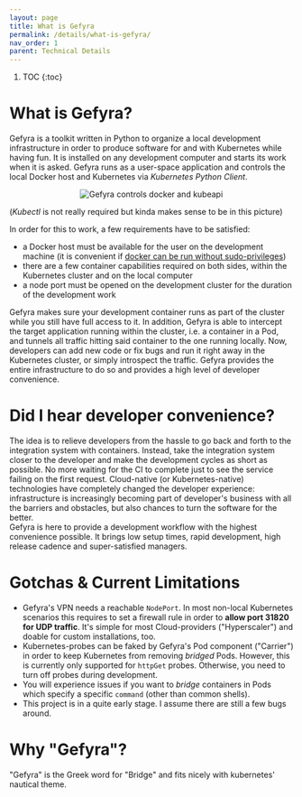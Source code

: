```yaml
---
layout: page
title: What is Gefyra
permalink: /details/what-is-gefyra/
nav_order: 1
parent: Technical Details
---
```


1. TOC
{:toc}

# What is Gefyra?
Gefyra is a toolkit written in Python to organize a local development infrastructure in order to produce software for and with 
Kubernetes while having fun. It is installed on any development computer and starts its work when it is asked. Gefyra runs
as a user-space application and controls the local Docker host and Kubernetes via _Kubernetes Python Client_. 

<p align="center">
  <img src="https://github.com/gefyrahq/gefyra/raw/main/docs/static/img/gefyra-intro.png" alt="Gefyra controls docker and kubeapi"/>
</p>

(_Kubectl_ is not really required but kinda makes sense to be in this picture)

In order for this to work, a few requirements have to be satisfied:
- a Docker host must be available for the user on the development machine (it is convenient if [docker can be run without sudo-privileges](https://docs.docker.com/engine/install/linux-postinstall/#manage-docker-as-a-non-root-user))
- there are a few container capabilities required on both sides, within the Kubernetes cluster and on the local computer
- a node port must be opened on the development cluster for the duration of the development work 

Gefyra makes sure your development container runs as part of the cluster while you still have full access to it. In addition,
Gefyra is able to intercept the target application running within the cluster, i.e. a container in a Pod, and tunnels all traffic hitting said container to the one running 
locally. Now, developers can add new code or fix bugs and run it right away in the Kubernetes cluster, or simply introspect the traffic. 
Gefyra provides the entire infrastructure to do so and provides a high level of developer convenience. 


# Did I hear developer convenience?
The idea is to relieve developers from the hassle to go back and forth to the integration system with containers. Instead, take
the integration system closer to the developer and make the development cycles as short as possible. No more waiting for the CI to complete
just to see the service failing on the first request. Cloud-native (or Kubernetes-native) technologies have completely changed the 
developer experience: infrastructure is increasingly becoming part of developer's business with all the barriers and obstacles, but also chances
to turn the software for the better.  
Gefyra is here to provide a development workflow with the highest convenience possible. It brings low setup times, rapid development, 
high release cadence and super-satisfied managers.

# Gotchas & Current Limitations
- Gefyra's VPN needs a reachable `NodePort`. In most non-local Kubernetes scenarios this requires to set a firewall rule
in order to **allow port 31820 for UDP traffic**. It's simple for most Cloud-providers ("Hyperscaler") and 
doable for custom installations, too.  
- Kubernetes-probes can be faked by Gefyra's Pod component ("Carrier") in order to keep Kubernetes from removing _bridged_ Pods.
However, this is currently only supported for `httpGet` probes. Otherwise, you need to turn off probes during development.
- You will experience issues if you want to _bridge_ containers in Pods which specify a specific `command` (other than common shells).
- This project is in a quite early stage. I assume there are still a few bugs around.

# Why "Gefyra"?
"Gefyra" is the Greek word for "Bridge" and fits nicely with kubernetes' nautical theme.